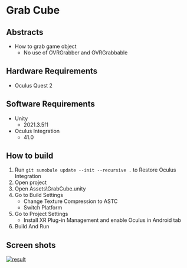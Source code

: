 # Grab Cube

## Abstracts

* How to grab game object
  * No use of OVRGrabber and OVRGrabbable

## Hardware Requirements

* Oculus Quest 2

## Software Requirements

* Unity
  * 2021.3.5f1
* Oculus Integration
  * 41.0

## How to build

1. Run `git sumobule update --init --recursive .` to Restore Oculus Integration
2. Open project
3. Open Assets\GrabCube.unity
4. Go to Build Settings
   * Change Texture Compression to ASTC
   * Switch Platform
5. Go to Project Settings
   * Install XR Plug-in Management and enable Oculus in Android tab
6. Build And Run

## Screen shots

[![result](./images/image.webp "result")](./images/image.webp)